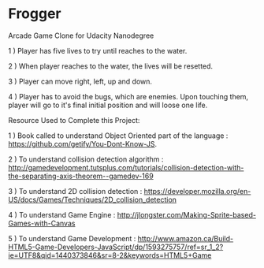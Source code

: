 # Frogger
Arcade Game Clone for Udacity Nanodegree

1 ) Player has five lives to try until reaches to the water.  

2 ) When player reaches to the water, the lives will be resetted.        

3 ) Player can move right, left, up and down.   

4 ) Player has to avoid the bugs, which are enemies. Upon touching them, player will go to it's final initial position and will loose one life. 


Resource Used to Complete this Project:

1 ) Book called to understand Object Oriented part of the language : https://github.com/getify/You-Dont-Know-JS.       

2 ) To understand collision detection algorithm : http://gamedevelopment.tutsplus.com/tutorials/collision-detection-with-the-separating-axis-theorem--gamedev-169       

3 ) To understand 2D collision detection : https://developer.mozilla.org/en-US/docs/Games/Techniques/2D_collision_detection     

4 ) To understand Game Engine : http://jlongster.com/Making-Sprite-based-Games-with-Canvas        

5 ) To understand Game Development : http://www.amazon.ca/Build-HTML5-Game-Developers-JavaScript/dp/1593275757/ref=sr_1_2?ie=UTF8&qid=1440373846&sr=8-2&keywords=HTML5+Game
